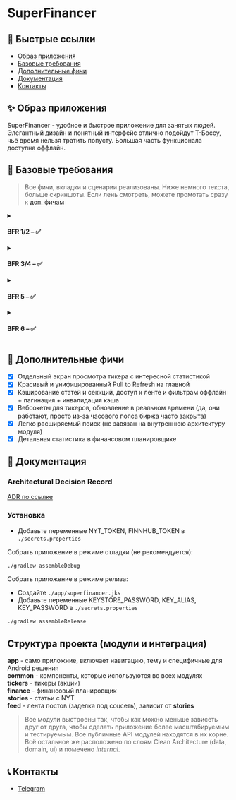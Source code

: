 # SuperFinancer

## 🔗 Быстрые ссылки

* [Образ приложения](#-образ-приложения)
* [Базовые требования](#-базовые-требования)
* [Дополнительные фичи](#-дополнительные-фичи)
* [Документация](#-документация)
* [Контакты](#-контакты)

## ✨ Образ приложения

SuperFinancer - удобное и быстрое приложение для занятых людей. Элегантный дизайн и понятный
интерфейс отлично подойдут Т-Боссу, чьё время нельзя тратить попусту. Большая часть функционала
доступна оффлайн.

## 🔧 Базовые требования

> Все фичи, вкладки и сценарии реализованы. Ниже немного текста, больше скриншоты. Если лень
> смотреть, можете промотать сразу к [доп. фичам](#-дополнительные-фичи)

<details>
    <summary> <h4> BFR 1/2 – ✅ </h4> </summary>
    Весь функционал реализован. Дизайн система - Material3 с кастомной темой. Шрифтовая пара - PT Serif / Inter.
    <img style="width: 20%;" alt="main screen showcase 1" src="./promo/convert/main_1.jpg" />
    <img style="width: 20%;" alt="main screen showcase 2" src="./promo/convert/main_2.jpg" />
    <img style="width: 20%;" alt="main screen showcase 3" src="./promo/convert/main_3.jpg" />
</details>

<details>
    <summary> <h4> BFR 3/4 – ✅ </h4> </summary>
    Чтобы зарегистрировать модуль поиска достаточно имплементировать интерфейс SearchAdapter и указать его в списке адаптеров. 
    WebView реализован и доступен везде, где есть ссылка на статью.
    <img style="width: 20%;" alt="search showcase" src="./promo/convert/search.jpg" />
    <img style="width: 20%;" alt="webview showcase" src="./promo/convert/article_webview.jpg" />
</details>

<details>
    <summary> <h4> BFR 5 – ✅ </h4> </summary>
    Весь функционал реализован: создание и закрытие финансовых целей, отслеживание транзакций и статистики.
    <img style="width: 20%;" alt="finance screen showcase 1" src="./promo/convert/finance_1.jpg" />
    <img style="width: 20%;" alt="finance screen showcase 2" src="./promo/convert/finance_2.jpg" />
</details>

<details>
    <summary> <h4> BFR 6 – ✅ </h4> </summary>
    Лента реализована: есть свёртка поста, фото, тэги. Модуль зависит только от модуля статей (что логично).
Избранное живёт отдельно и открывается по паролю.
    <img style="width: 20%;" alt="finance screen showcase 1" src="./promo/convert/feed_1.jpg" />
    <img style="width: 20%;" alt="finance screen showcase 2" src="./promo/convert/feed_2.jpg" />
</details>

## 🚀 Дополнительные фичи

- [x] Отдельный экран просмотра тикера с интересной статистикой
- [x] Красивый и унифицированный Pull to Refresh на главной
- [x] Кэширование статей и секкций, доступ к ленте и фильтрам оффлайн + пагинация + инвалидация кэша
- [x] Вебсокеты для тикеров, обновление в реальном времени (да, они работают, просто из-за часового
  пояса биржа часто закрыта)
- [x] Легко расширяемый поиск (не завязан на внутреннюю архитектуру модуля)
- [x] Детальная статистика в финансовом планировщике

## 📝 Документация

### Architectural Decision Record

[ADR по ссылке](https://github.com/yaroslav-belozerov/SuperFinancer/blob/master/ADR.md)

### Установка

- Добавьте переменные NYT_TOKEN, FINNHUB_TOKEN в `./secrets.properties`

Собрать приложение в режиме отладки (не рекомендуется):

```bash
./gradlew assembleDebug
```

Собрать приложение в режиме релиза:

- Создайте `./app/superfinancer.jks`
- Добавьте переменные KEYSTORE_PASSWORD, KEY_ALIAS, KEY_PASSWORD в `./secrets.properties`

```bash
./gradlew assembleRelease
```

## Структура проекта (модули и интеграция)

**app** - само приложние, включает навигацию, тему и специфичные для Android решения  
**common** - компоненты, которые используются во всех модулях  
**tickers** - тикеры (акции)  
**finance** - финансовый планировщик  
**stories** - статьи с NYT  
**feed** - лента постов (заделка под соцсеть), зависит от **stories**  

> Все модули выстроены так, чтобы как можно меньше зависеть друг от друга, чтобы сделать приложение
> более масштабируемым и тестируемым. Все публичные API модулей находятся в их корне. Всё остальное
> же расположено по слоям Clean Architecture (data, domain, ui) и помечено *internal*.

## 📞 Контакты

- [Telegram](https://t.me/yaabelozerov)
